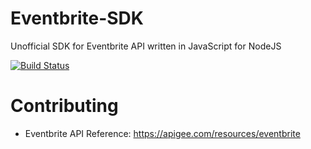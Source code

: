 # Eventbrite-SDK

Unofficial SDK for Eventbrite API written in JavaScript for NodeJS

[![Build Status](https://travis-ci.org/agurz/Eventbrite-SDK.svg?branch=master)](https://travis-ci.org/agurz/Eventbrite-SDK)

# Contributing

* Eventbrite API Reference: https://apigee.com/resources/eventbrite